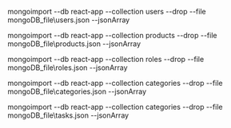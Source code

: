 mongoimport --db react-app --collection users --drop --file mongoDB_file\users.json --jsonArray

mongoimport --db react-app --collection products --drop --file mongoDB_file\products.json --jsonArray

mongoimport --db react-app --collection roles --drop --file mongoDB_file\roles.json --jsonArray

mongoimport --db react-app --collection categories --drop --file mongoDB_file\categories.json --jsonArray

mongoimport --db react-app --collection categories --drop --file mongoDB_file\tasks.json --jsonArray